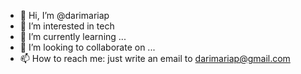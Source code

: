 - 👋 Hi, I’m @darimariap
- 👀 I’m interested in tech  
- 🌱 I’m currently learning ...
- 💞️ I’m looking to collaborate on ...
- 📫 How to reach me: just write an email to darimariap@gmail.com 

<!---
darimariap/darimariap is a ✨ special ✨ repository because its `README.md` (this file) appears on your GitHub profile.
You can click the Preview link to take a look at your changes.
--->
